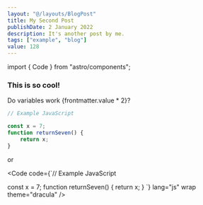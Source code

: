 ```yaml
---
layout: "@/layouts/BlogPost"
title: My Second Post
publishDate: 2 January 2022
description: It's another post by me.
tags: ["example", "blog"]
value: 128
---
```

import { Code } from "astro/components";


### This is so cool!

Do variables work {frontmatter.value * 2}?

```js
// Example JavaScript

const x = 7;
function returnSeven() {
	return x;
}
```

or 

<Code code={`// Example JavaScript

const x = 7;
function returnSeven() {
	return x;
}
`} lang="js" wrap theme="dracula" />
